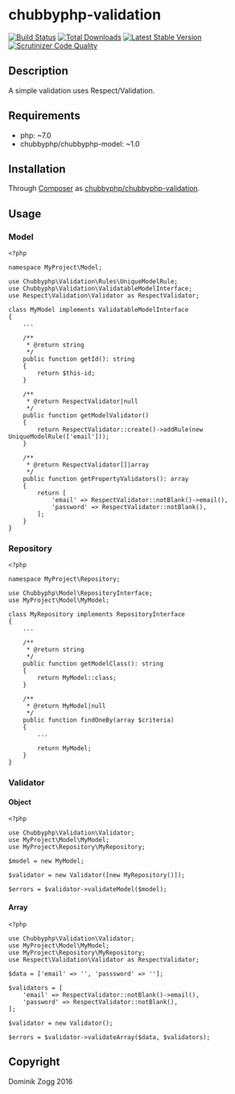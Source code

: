 # chubbyphp-validation

[![Build Status](https://api.travis-ci.org/chubbyphp/chubbyphp-validation.png?branch=master)](https://travis-ci.org/chubbyphp/chubbyphp-validation)
[![Total Downloads](https://poser.pugx.org/chubbyphp/chubbyphp-validation/downloads.png)](https://packagist.org/packages/chubbyphp/chubbyphp-validation)
[![Latest Stable Version](https://poser.pugx.org/chubbyphp/chubbyphp-validation/v/stable.png)](https://packagist.org/packages/chubbyphp/chubbyphp-validation)
[![Scrutinizer Code Quality](https://scrutinizer-ci.com/g/chubbyphp/chubbyphp-validation/badges/quality-score.png?b=master)](https://scrutinizer-ci.com/g/chubbyphp/chubbyphp-validation/?branch=master)

## Description

A simple validation uses Respect/Validation.

## Requirements

 * php: ~7.0
 * chubbyphp/chubbyphp-model: ~1.0

## Installation

Through [Composer](http://getcomposer.org) as [chubbyphp/chubbyphp-validation][1].

## Usage

### Model

```{.php}
<?php

namespace MyProject\Model;

use Chubbyphp\Validation\Rules\UniqueModelRule;
use Chubbyphp\Validation\ValidatableModelInterface;
use Respect\Validation\Validator as RespectValidator;

class MyModel implements ValidatableModelInterface
{
    ...

    /**
     * @return string
     */
    public function getId(): string
    {
        return $this-id;
    }

    /**
     * @return RespectValidator|null
     */
    public function getModelValidator()
    {
        return RespectValidator::create()->addRule(new UniqueModelRule(['email']));
    }

    /**
     * @return RespectValidator[]|array
     */
    public function getPropertyValidators(): array
    {
        return [
            'email' => RespectValidator::notBlank()->email(),
            'password' => RespectValidator::notBlank(),
        ];
    }
}

```

### Repository

```{.php}
<?php

namespace MyProject\Repository;

use Chubbyphp\Model\RepositoryInterface;
use MyProject\Model\MyModel;

class MyRepository implements RepositoryInterface
{
    ...

    /**
     * @return string
     */
    public function getModelClass(): string
    {
        return MyModel::class;
    }

    /**
     * @return MyModel|null
     */
    public function findOneBy(array $criteria)
    {
        ...

        return MyModel;
    }
}
```


### Validator

#### Object

```{.php}
<?php

use Chubbyphp\Validation\Validator;
use MyProject\Model\MyModel;
use MyProject\Repository\MyRepository;

$model = new MyModel;

$validator = new Validator([new MyRepository()]);

$errors = $validator->validateModel($model);

```

#### Array

```{.php}
<?php

use Chubbyphp\Validation\Validator;
use MyProject\Model\MyModel;
use MyProject\Repository\MyRepository;
use Respect\Validation\Validator as RespectValidator;

$data = ['email' => '', 'passsword' => ''];

$validators = [
    'email' => RespectValidator::notBlank()->email(),
    'password' => RespectValidator::notBlank(),
];

$validator = new Validator();

$errors = $validator->validateArray($data, $validators);

```

[1]: https://packagist.org/packages/chubbyphp/chubbyphp-validation


## Copyright

Dominik Zogg 2016
